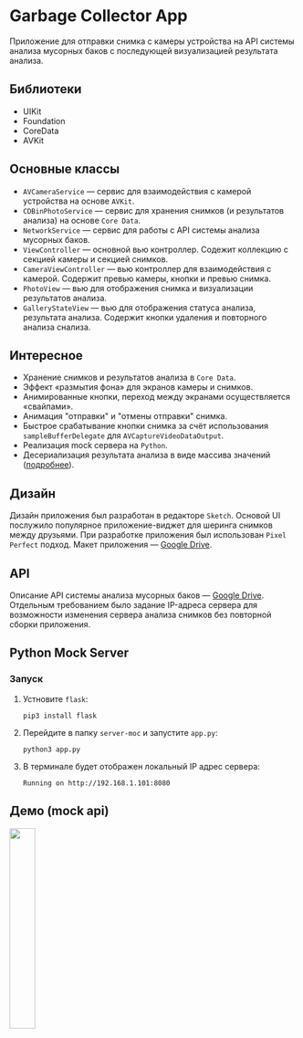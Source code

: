 # Garbage Collector App
Приложение для отправки снимка с камеры устройства на API системы анализа мусорных баков с последующей визуализацией результата анализа.

## Библиотеки
* UIKit
* Foundation
* CoreData
* AVKit

## Основные классы
* `AVCameraService` — сервис для взаимодействия с камерой устройства на основе `AVKit`.
* `CDBinPhotoService` — сервис для хранения снимков (и результатов анализа) на основе `Core Data`.
* `NetworkService` — сервис для работы с API системы анализа мусорных баков.
* `ViewController` — основной вью контроллер. Содежит коллекцию с секцией камеры и секцией снимков.
* `CameraViewController` — вью контроллер для взаимодействия с камерой. Содержит превью камеры, кнопки и превью снимка.
* `PhotoView` — вью для отображения снимка и визуализации результатов анализа. 
* `GalleryStateView` — вью для отображения статуса анализа, результата анализа. Содержит кнопки удаления и повторного анализа снализа.

## Интересное
* Хранение снимков и результатов анализа в `Core Data`.
* Эффект «размытия фона» для экранов камеры и снимков.
* Анимированные кнопки, переход между экранами осуществляется «свайпами».
* Анимация "отправки" и "отмены отправки" снимка.
* Быстрое срабатывание кнопки снимка за счёт использования `sampleBufferDelegate` для `AVCaptureVideoDataOutput`.
* Реализация mock сервера на `Python`.
* Десериализация результата анализа в виде массива значений ([подробнее](#api)).

## Дизайн
Дизайн приложения был разработан в редакторе `Sketch`. Основой UI послужило популярное приложение-виджет для шеринга снимков между друзьями. При разработке приложения был использован `Pixel Perfect` подход. Макет приложения — [Google Drive](https://drive.google.com/file/d/1OKZ-1e8jpJRK4L-uJs9TV89T0V_e-bP3/view?usp=sharing).

## API
Описание API системы анализа мусорных баков — [Google Drive](https://docs.google.com/document/d/1fKcS1dsDmIW5Fo7FFop9WOOyEmCts4-euGtWc2kRgjQ/edit?usp=sharing).
Отдельным требованием было задание IP-адреса сервера для возможности изменения сервера анализа снимков без повторной сборки приложения.

## Python Mock Server
### Запуск

1. Устновите `flask`: 
    ```
    pip3 install flask
    ```
2. Перейдите в папку `server-moc` и запустите `app.py`:
    ```
    python3 app.py
    ```
3. В терминале будет отображен локальный IP адрес сервера:
    ```
    Running on http://192.168.1.101:8080
    ```

## Демо (mock api)
<p align="left">
  <img src="https://github.com/masnumberone/garbage-collector-ios/assets/95964517/ac8a4a46-8b0c-4dcf-8acf-6c06d59c2068" width="30%"/>
</p
